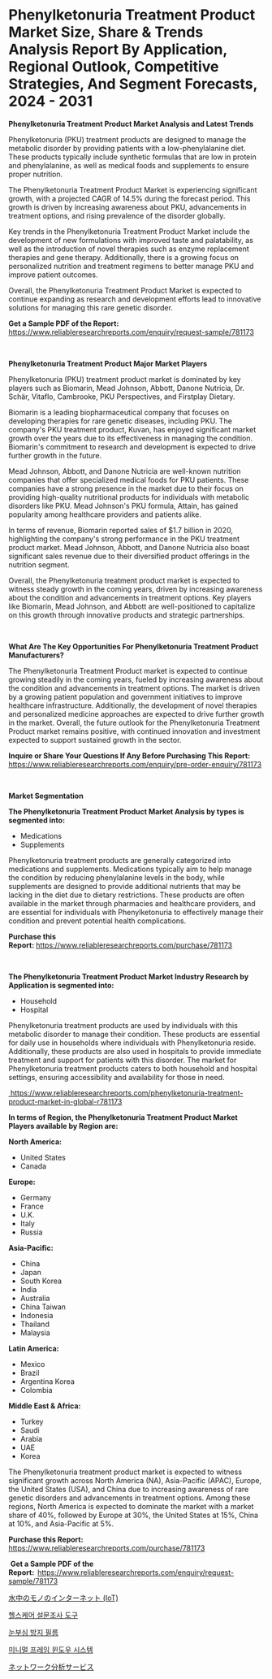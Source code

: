 <p><h1>Phenylketonuria Treatment Product Market Size, Share & Trends Analysis Report By Application, Regional Outlook, Competitive Strategies, And Segment Forecasts, 2024 - 2031</h1></p><p><strong>Phenylketonuria Treatment Product Market Analysis and Latest Trends</strong></p>
<p><p>Phenylketonuria (PKU) treatment products are designed to manage the metabolic disorder by providing patients with a low-phenylalanine diet. These products typically include synthetic formulas that are low in protein and phenylalanine, as well as medical foods and supplements to ensure proper nutrition.</p><p>The Phenylketonuria Treatment Product Market is experiencing significant growth, with a projected CAGR of 14.5% during the forecast period. This growth is driven by increasing awareness about PKU, advancements in treatment options, and rising prevalence of the disorder globally.</p><p>Key trends in the Phenylketonuria Treatment Product Market include the development of new formulations with improved taste and palatability, as well as the introduction of novel therapies such as enzyme replacement therapies and gene therapy. Additionally, there is a growing focus on personalized nutrition and treatment regimens to better manage PKU and improve patient outcomes.</p><p>Overall, the Phenylketonuria Treatment Product Market is expected to continue expanding as research and development efforts lead to innovative solutions for managing this rare genetic disorder.</p></p>
<p><strong>Get a Sample PDF of the Report:&nbsp;</strong> <a href="https://www.reliableresearchreports.com/enquiry/request-sample/781173">https://www.reliableresearchreports.com/enquiry/request-sample/781173</a></p>
<p>&nbsp;</p>
<p><strong>Phenylketonuria Treatment Product Major Market Players</strong></p>
<p><p>Phenylketonuria (PKU) treatment product market is dominated by key players such as Biomarin, Mead Johnson, Abbott, Danone Nutricia, Dr. Schär, Vitaflo, Cambrooke, PKU Perspectives, and Firstplay Dietary. </p><p>Biomarin is a leading biopharmaceutical company that focuses on developing therapies for rare genetic diseases, including PKU. The company's PKU treatment product, Kuvan, has enjoyed significant market growth over the years due to its effectiveness in managing the condition. Biomarin's commitment to research and development is expected to drive further growth in the future.</p><p>Mead Johnson, Abbott, and Danone Nutricia are well-known nutrition companies that offer specialized medical foods for PKU patients. These companies have a strong presence in the market due to their focus on providing high-quality nutritional products for individuals with metabolic disorders like PKU. Mead Johnson's PKU formula, Attain, has gained popularity among healthcare providers and patients alike.</p><p>In terms of revenue, Biomarin reported sales of $1.7 billion in 2020, highlighting the company's strong performance in the PKU treatment product market. Mead Johnson, Abbott, and Danone Nutricia also boast significant sales revenue due to their diversified product offerings in the nutrition segment.</p><p>Overall, the Phenylketonuria treatment product market is expected to witness steady growth in the coming years, driven by increasing awareness about the condition and advancements in treatment options. Key players like Biomarin, Mead Johnson, and Abbott are well-positioned to capitalize on this growth through innovative products and strategic partnerships.</p></p>
<p>&nbsp;</p>
<p><strong>What Are The Key Opportunities For Phenylketonuria Treatment Product Manufacturers?</strong></p>
<p><p>The Phenylketonuria Treatment Product market is expected to continue growing steadily in the coming years, fueled by increasing awareness about the condition and advancements in treatment options. The market is driven by a growing patient population and government initiatives to improve healthcare infrastructure. Additionally, the development of novel therapies and personalized medicine approaches are expected to drive further growth in the market. Overall, the future outlook for the Phenylketonuria Treatment Product market remains positive, with continued innovation and investment expected to support sustained growth in the sector.</p></p>
<p><strong>Inquire or Share Your Questions If Any Before Purchasing This Report:</strong> <a href="https://www.reliableresearchreports.com/enquiry/pre-order-enquiry/781173">https://www.reliableresearchreports.com/enquiry/pre-order-enquiry/781173</a></p>
<p>&nbsp;</p>
<p><strong>Market Segmentation</strong></p>
<p><strong>The Phenylketonuria Treatment Product Market Analysis by types is segmented into:</strong></p>
<p><ul><li>Medications</li><li>Supplements</li></ul></p>
<p><p>Phenylketonuria treatment products are generally categorized into medications and supplements. Medications typically aim to help manage the condition by reducing phenylalanine levels in the body, while supplements are designed to provide additional nutrients that may be lacking in the diet due to dietary restrictions. These products are often available in the market through pharmacies and healthcare providers, and are essential for individuals with Phenylketonuria to effectively manage their condition and prevent potential health complications.</p></p>
<p><strong>Purchase this Report:&nbsp;</strong><a href="https://www.reliableresearchreports.com/purchase/781173">https://www.reliableresearchreports.com/purchase/781173</a></p>
<p>&nbsp;</p>
<p><strong>The Phenylketonuria Treatment Product Market Industry Research by Application is segmented into:</strong></p>
<p><ul><li>Household</li><li>Hospital</li></ul></p>
<p><p>Phenylketonuria treatment products are used by individuals with this metabolic disorder to manage their condition. These products are essential for daily use in households where individuals with Phenylketonuria reside. Additionally, these products are also used in hospitals to provide immediate treatment and support for patients with this disorder. The market for Phenylketonuria treatment products caters to both household and hospital settings, ensuring accessibility and availability for those in need.</p></p>
<p><a href="https://www.reliableresearchreports.com/phenylketonuria-treatment-product-market-in-global-r781173">&nbsp;https://www.reliableresearchreports.com/phenylketonuria-treatment-product-market-in-global-r781173</a></p>
<p><strong>In terms of Region, the Phenylketonuria Treatment Product Market Players available by Region are:</strong></p>
<p>
    <p> <strong> North America: </strong>
        <ul>
            <li>United States</li>
            <li>Canada</li>
        </ul>
        </p> 
    <p> <strong> Europe: </strong>
        <ul>
            <li>Germany</li>
            <li>France</li>
            <li>U.K.</li>
            <li>Italy</li>
            <li>Russia</li>
        </ul>
        </p> 
    <p> <strong> Asia-Pacific: </strong>
        <ul>
            <li>China</li>
            <li>Japan</li>
            <li>South Korea</li>
            <li>India</li>
            <li>Australia</li>
            <li>China Taiwan</li>
            <li>Indonesia</li>
            <li>Thailand</li>
            <li>Malaysia</li>
        </ul>
        </p> 
    <p> <strong> Latin America: </strong>
        <ul>
            <li>Mexico</li>
            <li>Brazil</li>
            <li>Argentina Korea</li>
            <li>Colombia</li>
        </ul>
        </p> 
    <p> <strong> Middle East & Africa: </strong>
        <ul>
            <li>Turkey</li>
            <li>Saudi</li>
            <li>Arabia</li>
            <li>UAE</li>
            <li>Korea</li>
        </ul>
    </p>
    </p>
<p><p>The Phenylketonuria treatment product market is expected to witness significant growth across North America (NA), Asia-Pacific (APAC), Europe, the United States (USA), and China due to increasing awareness of rare genetic disorders and advancements in treatment options. Among these regions, North America is expected to dominate the market with a market share of 40%, followed by Europe at 30%, the United States at 15%, China at 10%, and Asia-Pacific at 5%.</p></p>
<p><strong>Purchase this Report: </strong><a href="https://www.reliableresearchreports.com/purchase/781173">https://www.reliableresearchreports.com/purchase/781173</a></p>
<p>&nbsp;<strong>Get a Sample PDF of the Report:&nbsp;&nbsp;</strong><a href="https://www.reliableresearchreports.com/enquiry/request-sample/781173">https://www.reliableresearchreports.com/enquiry/request-sample/781173</a></p>
<p><strong></strong></p>
<p><p><a href="https://github.com/tubbs463/Market-Research-Report-List-1/blob/main/1469580110635.md">水中のモノのインターネット (IoT)</a></p><p><a href="https://medium.com/@ralphyjames/%EA%B1%B4%EA%B0%95-%EC%A1%B0%EC%82%AC-%EB%8F%84%EA%B5%AC-%EC%8B%9C%EC%9E%A5-%EC%84%B1%EA%B3%B5%EC%A0%81%EC%9D%B8-%EB%B9%84%EC%A6%88%EB%8B%88%EC%8A%A4-%EC%A0%84%EB%9E%B5%EC%9D%98-%EC%97%B4%EC%87%A0-2031%EB%85%84%EA%B9%8C%EC%A7%80-%EC%98%88%EC%83%81%EB%90%A8-79debbd8f7b3">헬스케어 설문조사 도구</a></p><p><a href="https://github.com/Nicolasrown5/Market-Research-Report-List-1/blob/main/5462613105375.md">눈부심 방지 필름</a></p><p><a href="https://medium.com/@cezarymarciniak2022/%EC%B5%9C%EC%86%8C-%ED%94%84%EB%A0%88%EC%9E%84-%EC%B0%BD-%EC%8B%9C%EC%8A%A4%ED%85%9C-%EC%8B%9C%EC%9E%A5-%EA%B2%BD%EC%9F%81-%EB%B6%84%EC%84%9D-%EC%8B%9C%EC%9E%A5-%EB%8F%99%ED%96%A5-%EB%B0%8F-2031%EB%85%84%EA%B9%8C%EC%A7%80%EC%9D%98-%EC%98%88%EC%B8%A1-5f0d02a7c3d6">미니멀 프레임 윈도우 시스템</a></p><p><a href="https://github.com/LeoraEber/Market-Research-Report-List-1/blob/main/5076639110636.md">ネットワーク分析サービス</a></p></p>